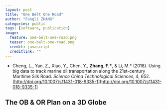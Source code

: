 ```yaml
---
layout: post
title: "One Belt One Road"
author: "Fangli ZHANG"
categories: public
tags: [software, publication]
image:
  feature: one-belt-one-road.png
  teaser: one-belt-one-road.png
  credit: javascript
  creditlink: ""
---
```


+ Cheng, L., Yan, Z., Xiao, Y., Chen, Y., __Zhang, F.\*__, & Li, M.\* (2018). Using big data to track marine oil transportation along the 21st-century Maritime Silk Road. _Science China Technological Sciences_, 4, 652. [http://doi.org/10.1007/s11431-018-9335-1](http://doi.org/10.1007/s11431-018-9335-1)

## The OB & OR Plan on a 3D Globe
<html>
<head>
    <meta charset="utf-8">
    <title>ECharts</title>
    <script src="../echarts/echarts-master/dist/echarts.js"></script>
    <script src="../echarts/echarts-gl-master/dist/echarts-gl.js"></script>
</head>
<body>
    <div id="main" style="width: 100%; height: 500px;"></div>
        <script>
            echarts.init(document.getElementById('main')).setOption({
                backgroundColor: '#000',
                globe: {
                    baseTexture: '../echarts/echarts-gl-master/test/asset/earth.jpg',
                    heightTexture: '../echarts/echarts-gl-master/test/asset/elev_bump_4k.jpg',

                    displacementScale: 0.1,

                    shading: 'realistic',
                    //shading: 'lambert',
                    displacementQuality: 'ultra',

                    environment: '../echarts/echarts-gl-master/test/asset/background.jpg',

                    light: {
                        ambient: {
                            intensity: 0.1
                        },

                        main: {
                            intensity: 1.5
                        },

                        ambientCubemap: {
                              texture: '../echarts/echarts-gl-master/test/asset/pisa.hdr',
                              exposure: 2,
                              diffuseIntensity: 0.1,
                              specularIntensity: 1
                        }
                    },

                    viewControl: {
                        autoRotate: true,
                        autoRotateSpeed: 1,
                        autoRotateAfterStill: 10,
                        targetCoord: [118.9616, 32.1124]
                    },

                    postEffect: {
                        enable: true,
                        SSAO: {
                              enable: true,
                              radius: 100
                        }
                    },

                    layers: [{
                        type: 'blend',
                        blendTo: 'emission',
                        texture: '../echarts/echarts-gl-master/test/asset/night.jpg'
                    }]
                    //
                    // , {
                    //     type: 'overlay',
                    //     texture: '../echarts/echarts-gl-master/test/asset/clouds.png',
                    //     shading: 'realistic',
                    //     distance: 6
                    // }
              },
              series: []
            });
    </script>
</body>
</html>
